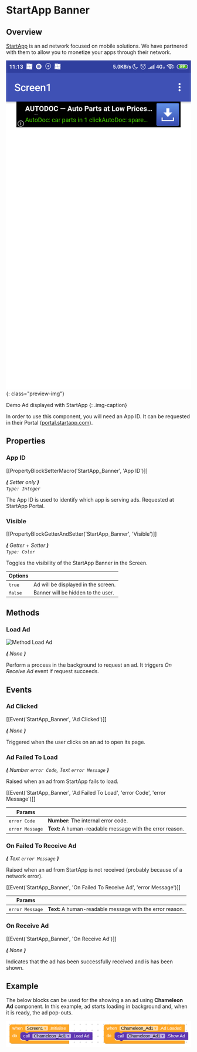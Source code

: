 # StartApp Banner

## Overview

[StartApp](https://www.startapp.com/) is an ad network focused on mobile solutions. We have partnered with them to allow you to monetize your apps through their network.

![Preview of StartApp Banner](/assets/images/components/monetization/start-app-banner/preview.png){: class="preview-img"}

Demo Ad displayed with StartApp
{: .img-caption}

In order to use this component, you will need an App ID. It can be requested in their Portal ([portal.startapp.com](https://portal.startapp.com/#/pub/applications)).

## Properties

### App ID

[[PropertyBlockSetterMacro('StartApp_Banner', 'App ID')]]

_**\(** Setter only **\)**  
`Type: Integer`_

The App ID is used to identify which app is serving ads. Requested at StartApp Portal.

### Visible

[[PropertyBlockGetterAndSetter('StartApp_Banner', 'Visible')]]

_**\(** Getter + Setter **\)**  
`Type: Color`_

Toggles the visibility of the StartApp Banner in the Screen.

Options             | []()
------------------- | ------------
`true`              | Ad will be displayed in the screen.
`false`             | Banner will be hidden to the user.

## Methods

### Load Ad

![Method Load Ad](/assets/images/components/monetization/start-app-baner/m_loadad.png)

_**\(** None **\)**_

Perform a process in the background to request an ad. It triggers _On Receive Ad_ event if request succeeds.

## Events

### Ad Clicked

[[Event('StartApp_Banner', 'Ad Clicked')]]

_**\(**  None  **\)**_

Triggered when the user clicks on an ad to open its page.

### Ad Failed To Load

_**\(**  Number `error Code`, Text `error Message`  **\)**_

Raised when an ad from StartApp fails to load.

[[Event('StartApp_Banner', 'Ad Failed To Load', 'error Code', 'error Message')]]

Params               | []() 
-------------------- | ---------- 
`error Code`         | **Number:** The internal error code.
`error Message`      | **Text:** A human-readable message with the error reason.

### On Failed To Receive Ad

_**\(**  Text `error Message`  **\)**_

Raised when an ad from StartApp is not received (probably because of a network error).

[[Event('StartApp_Banner', 'On Failed To Receive Ad', 'error Message')]]

Params               | []() 
-------------------- | ---------- 
`error Message`      | **Text:** A human-readable message with the error reason.

### On Receive Ad

[[Event('StartApp_Banner', 'On Receive Ad')]]

_**\(**  None  **\)**_

Indicates that the ad has been successfully received and is has been shown.


## Example

The below blocks can be used for the showing a an ad using **Chameleon Ad** component.
In this example, ad starts loading in background and, when it is ready, the ad pop-outs.

![Chameleon Ads Example](/assets/images/components/monetization/chameleon-ad/example.png)

